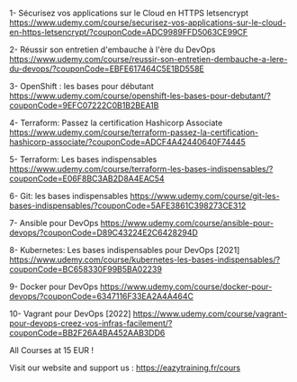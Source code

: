 1- Sécurisez vos applications sur le Cloud en HTTPS letsencrypt
https://www.udemy.com/course/securisez-vos-applications-sur-le-cloud-en-https-letsencrypt/?couponCode=ADC9989FFD5063CE99CF

2- Réussir son entretien d'embauche à l'ère du DevOps
https://www.udemy.com/course/reussir-son-entretien-dembauche-a-lere-du-devops/?couponCode=EBFE617464C5E1BD558E

3- OpenShift : les bases pour débutant
https://www.udemy.com/course/openshift-les-bases-pour-debutant/?couponCode=9EFC07222C0B1B2BEA1B

4- Terraform: Passez la certification Hashicorp Associate
https://www.udemy.com/course/terraform-passez-la-certification-hashicorp-associate/?couponCode=ADCF4A42440640F74445

5- Terraform: Les bases indispensables
https://www.udemy.com/course/terraform-les-bases-indispensables/?couponCode=E06F8BC3AB2D8A4EAC54

6- Git: les bases indispensables
https://www.udemy.com/course/git-les-bases-indispensables/?couponCode=5AFE3861C398273CE312

7- Ansible pour DevOps
https://www.udemy.com/course/ansible-pour-devops/?couponCode=D89C43224E2C6428294D

8- Kubernetes: Les bases indispensables pour DevOps [2021]
https://www.udemy.com/course/kubernetes-les-bases-indispensables/?couponCode=BC658330F99B5BA02239

9- Docker pour DevOps
https://www.udemy.com/course/docker-pour-devops/?couponCode=6347116F33EA2A4A464C

10- Vagrant pour DevOps [2022] https://www.udemy.com/course/vagrant-pour-devops-creez-vos-infras-facilement/?couponCode=BB2F26A4BA452AAB3DD6

All Courses at 15 EUR !

Visit our website and support us : https://eazytraining.fr/cours
